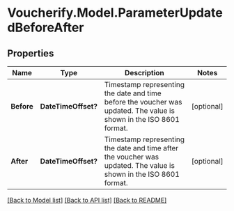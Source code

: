 # Voucherify.Model.ParameterUpdatedBeforeAfter

## Properties

Name | Type | Description | Notes
------------ | ------------- | ------------- | -------------
**Before** | **DateTimeOffset?** | Timestamp representing the date and time before the voucher was updated. The value is shown in the ISO 8601 format. | [optional] 
**After** | **DateTimeOffset?** | Timestamp representing the date and time after the voucher was updated. The value is shown in the ISO 8601 format. | [optional] 

[[Back to Model list]](../README.md#documentation-for-models) [[Back to API list]](../README.md#documentation-for-api-endpoints) [[Back to README]](../README.md)

